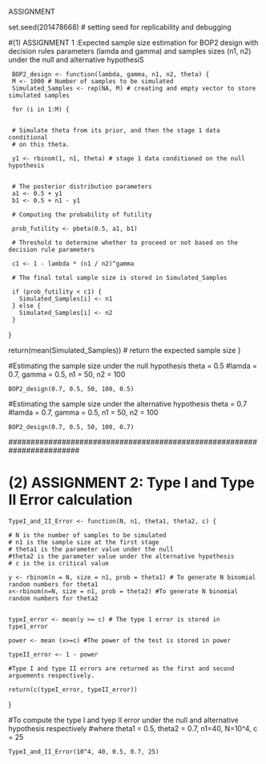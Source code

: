 ASSIGNMENT

set.seed(201478668) # setting seed for replicability and debugging

#(1) ASSIGNMENT 1 :Expected sample size estimation for BOP2 design with decision rules parameters (lamda and gamma) and samples sizes (n1, n2) under the null and alternative hypothesiS


     BOP2_design <- function(lambda, gamma, n1, n2, theta) {
     M <- 1000 # Number of samples to be simulated
     Simulated_Samples <- rep(NA, M) # creating and empty vector to store simulated samples

     for (i in 1:M) {


     # Simulate theta from its prior, and then the stage 1 data conditional
     # on this theta.

     y1 <- rbinom(1, n1, theta) # stage 1 data conditioned on the null hypothesis


     # The posterior distribution parameters
     a1 <- 0.5 + y1
     b1 <- 0.5 + n1 - y1

     # Computing the probability of futility

     prob_futility <- pbeta(0.5, a1, b1)

     # Threshold to determine whether to proceed or not based on the decision rule parameters

     c1 <- 1 - lambda * (n1 / n2)^gamma

     # The final total sample size is stored in Simulated_Samples

     if (prob_futility < c1) {
       Simulated_Samples[i] <- n1
     } else {
       Simulated_Samples[i] <- n2
     }
   }


   return(mean(Simulated_Samples)) # return the expected sample size
}

#Estimating the sample size under the null hypothesis theta = 0.5
#lamda = 0.7, gamma = 0.5, n1 = 50, n2 = 100


    BOP2_design(0.7, 0.5, 50, 100, 0.5)

#Estimating the sample size under the alternative hypothesis theta = 0.7
#lamda = 0.7, gamma = 0.5, n1 = 50, n2 = 100

    BOP2_design(0.7, 0.5, 50, 100, 0.7)


########################################################################

# (2) ASSIGNMENT 2: Type I and Type II Error calculation

    TypeI_and_II_Error <- function(N, n1, theta1, theta2, c) {

    # N is the number of samples to be simulated
    # n1 is the sample size at the first stage
    # theta1 is the parameter value under the null 
    #theta2 is the parameter value under the alternative hypothesis
    # c is the is critical value
   
    y <- rbinom(n = N, size = n1, prob = theta1) # To generate N binomial random numbers for theta1
    x<-rbinom(n=N, size = n1, prob = theta2) #To generate N binomial random numbers for theta2
   

    typeI_error <- mean(y >= c) # The type 1 error is stored in type1_error

    power <- mean (x>=c) #The power of the test is stored in power

    typeII_error <- 1 - power  

    #Type I and type II errors are returned as the first and second arguements respectively.
    
    return(c(typeI_error, typeII_error))  
  }

#To compute the type I and tyep II error under the null and alternative hypothesis respectively
#where theta1 = 0.5, theta2 = 0.7, n1=40, N=10^4, c = 25

    TypeI_and_II_Error(10^4, 40, 0.5, 0.7, 25)








